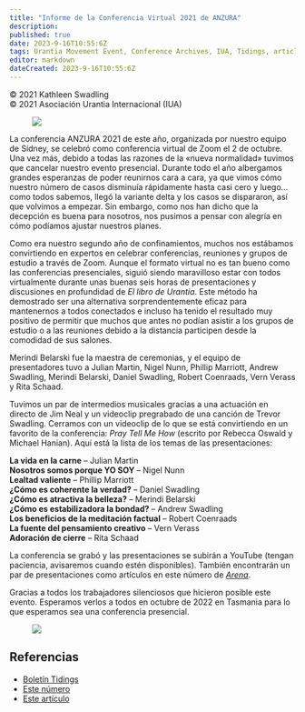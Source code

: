 ```yaml
---
title: "Informe de la Conferencia Virtual 2021 de ANZURA"
description: 
published: true
date: 2023-9-16T10:55:6Z
tags: Urantia Movement Event, Conference Archives, IUA, Tidings, article
editor: markdown
dateCreated: 2023-9-16T10:55:6Z
---
```


<p class="v-card v-sheet theme--light gray lighten-3 px-2">© 2021 Kathleen Swadling<br>© 2021 Asociación Urantia Internacional (IUA)</p>


<figure id="Figure_1" class="image urantiapedia">
<img src="/image/article/IUA_Tidings/ANZURA-1.jpg">
</figure>

La conferencia ANZURA 2021 de este año, organizada por nuestro equipo de Sídney, se celebró como conferencia virtual de Zoom el 2 de octubre. Una vez más, debido a todas las razones de la «nueva normalidad» tuvimos que cancelar nuestro evento presencial. Durante todo el año albergamos grandes esperanzas de poder reunirnos cara a cara, ya que vimos cómo nuestro número de casos disminuía rápidamente hasta casi cero y luego… como todos sabemos, llegó la variante delta y los casos se dispararon, así que volvimos a empezar. Sin embargo, como nos han dicho que la decepción es buena para nosotros, nos pusimos a pensar con alegría en cómo podíamos ajustar nuestros planes.

Como era nuestro segundo año de confinamientos, muchos nos estábamos convirtiendo en expertos en celebrar conferencias, reuniones y grupos de estudio a través de Zoom. Aunque el formato virtual no es tan bueno como las conferencias presenciales, siguió siendo maravilloso estar con todos virtualmente durante unas buenas seis horas de presentaciones y discusiones en profundidad de _El libro de Urantia_. Este método ha demostrado ser una alternativa sorprendentemente eficaz para mantenernos a todos conectados e incluso ha tenido el resultado muy positivo de permitir que muchos que antes no podían asistir a los grupos de estudio o a las reuniones debido a la distancia participen desde la comodidad de sus salones.

Merindi Belarski fue la maestra de ceremonias, y el equipo de presentadores tuvo a Julian Martin, Nigel Nunn, Phillip Marriott, Andrew Swadling, Merindi Belarski, Daniel Swadling, Robert Coenraads, Vern Verass y Rita Schaad.

Tuvimos un par de intermedios musicales gracias a una actuación en directo de Jim Neal y un videoclip pregrabado de una canción de Trevor Swadling. Cerramos con un videoclip de lo que se está convirtiendo en un favorito de la conferencia: _Pray Tell Me How_ (escrito por Rebecca Oswald y Michael Hanian). Aquí está la lista de los temas de las presentaciones:

**La vida en la carne** – Julian Martin  
**Nosotros somos porque YO SOY** – Nigel Nunn  
**Lealtad valiente** – Phillip Marriott  
**¿Cómo es coherente la verdad?** – Daniel Swadling  
**¿Cómo es atractiva la belleza?** – Merindi Belarski  
**¿Cómo es estabilizadora la bondad?** – Andrew Swadling  
**Los beneficios de la meditación factual** – Robert Coenraads  
**La fuente del pensamiento creativo** – Vern Verass  
**Adoración de cierre** – Rita Schaad

La conferencia se grabó y las presentaciones se subirán a YouTube (tengan paciencia, avisaremos cuando estén disponibles). También encontrarán un par de presentaciones como artículos en este número de _[Arena](https://anzura.urantia-association.org/newsletter/arena-winter-2021/)_.

Gracias a todos los trabajadores silenciosos que hicieron posible este evento. Esperamos verlos a todos en octubre de 2022 en Tasmania para lo que esperamos sea una conferencia presencial.

<figure id="Figure_2" class="image urantiapedia">
<img src="/image/article/IUA_Tidings/ANZURA-2-706x329.jpg">
</figure>

## Referencias

- [Boletín Tidings](https://urantia-association.org/acerca-del-boletin-tidings/?lang=es)
- [Este número](https://urantia-association.org/newsletter/tidings-december-2021/)
- [Este artículo](https://urantia-association.org/informe-de-la-conferencia-virtual-2021-de-anzura/?lang=es)

